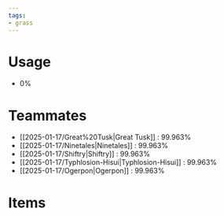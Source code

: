 ```yaml
---
tags:
- grass
---
```

# Usage
- 0%
# Teammates
- [[2025-01-17/Great%20Tusk|Great Tusk]] : 99.963%
- [[2025-01-17/Ninetales|Ninetales]] : 99.963%
- [[2025-01-17/Shiftry|Shiftry]] : 99.963%
- [[2025-01-17/Typhlosion-Hisui|Typhlosion-Hisui]] : 99.963%
- [[2025-01-17/Ogerpon|Ogerpon]] : 99.963%
# Items